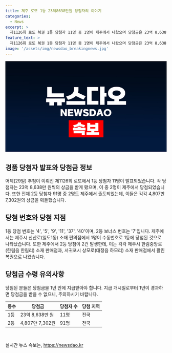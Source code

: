 ```yaml
---
title: 제주 로또 1등 23억8638만원 당첨자의 이야기
categories:
  - News
excerpt: >
  제1126회 로또 복권 1등 당첨자 11명 중 1명이 제주에서 나왔으며 당첨금은 23억 8,638만 원이다. 또한 제주에서 2명의 2등 당첨자가 나왔으며 당첨금은 4,807만 7,302원이다. 지급개시일로부터 1년 안에 수령해야 한다.
feature_text: >
  제1126회 로또 복권 1등 당첨자 11명 중 1명이 제주에서 나왔으며 당첨금은 23억 8,638만 원이다. 또한 제주에서 2명의 2등 당첨자가 나왔으며 당첨금은 4,807만 7,302원이다. 지급개시일로부터 1년 안에 수령해야 한다.
image: '/assets/img/newsdao_breakingnews.jpg'
---
```


<p><img src="/assets/img/newsdao_breakingnews.jpg" alt="cryptoinkorea 속보" /></p>

<h2 data-ke-size="size26">경품 당첨자 발표와 당첨금 정보</h2>

<p data-ke-size="size16">어제(29일) 추첨이 이뤄진 제1126회 로또에서 1등 당첨자 11명이 발표되었습니다. 각 당첨자는 23억 8,638만 원씩의 상금을 받게 됐으며, 이 중 2명이 제주에서 당첨되었습니다. 또한 전체 2등 당첨자 91명 중 2명도 제주에서 출토되었는데, 이들은 각각 4,807만 7,302원의 상금을 획들했습니다.</p>

<h2 data-ke-size="size26">당첨 번호와 당첨 지점</h2>

<p data-ke-size="size16">1등 당첨 번호는 '4', '5', '9', '11', '37', '40'이며, 2등 보너스 번호는 '7'입니다. 제주에서는 제주시 신산로(일도1동) 소재 편의점에서 1명이 수동번호로 1등에 당첨된 것으로 나타났습니다. 또한 제주에서 2등 당첨이 2건 발생한데, 이는 각각 제주시 한림중앙로(한림읍 한림리) 소재 판매점과, 서귀포시 상모로(대정읍 하모리) 소재 판매점에서 팔린 복권으로 나왔습니다.</p>

<h2 data-ke-size="size26">당첨금 수령 유의사항</h2>

<p data-ke-size="size16">당첨된 분들은 당첨금을 1년 안에 지급받아야 합니다. 지급 개시일로부터 1년이 경과하면 당첨금을 받을 수 없으니, 주의하시기 바랍니다.</p>

<table>
    <thead>
        <tr>
            <th>등수</th>
            <th>당첨금</th>
            <th>당첨자 수</th>
            <th>당첨 지역</th>
        </tr>
    </thead>
    <tbody>
        <tr>
            <td>1등</td>
            <td>23억 8,638만 원</td>
            <td>11명</td>
            <td>전국</td>
        </tr>
        <tr>
            <td>2등</td>
            <td>4,807만 7,302원</td>
            <td>91명</td>
            <td>전국</td>
        </tr>
    </tbody>
</table>

<p data-ke-size="size16">&nbsp;</p>
실시간 뉴스 속보는, <a href="https://newsdao.kr" rel="dofollow">https://newsdao.kr</a>


